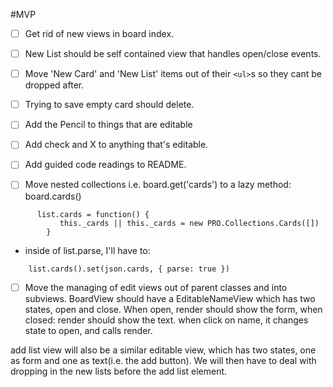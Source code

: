 #MVP
- [ ] Get rid of new views in board index.
- [ ] New List should be self contained view that handles open/close events.
- [ ] Move 'New Card' and 'New List' items out of their `<ul>`s so they cant be
      dropped after.
- [ ] Trying to save empty card should delete.
- [ ] Add the Pencil to things that are editable
      <i class="fa fa-pencil"></i>
- [ ] Add check and X to anything that's editable.
      <i class="fa fa-check"></i>
      <i class="fa fa-times"></i>

- [ ] Add guided code readings to README.

- [ ] Move nested collections i.e. board.get('cards') to a lazy method: board.cards()
```
      list.cards = function() {
           this._cards || this._cards = new PRO.Collections.Cards([])
        }
```
   - inside of list.parse, I'll have to:
```
    list.cards().set(json.cards, { parse: true })
```

- [ ] Move the managing of edit views out of parent classes and into subviews.
BoardView should have a EditableNameView which has two states, open and close.
When open, render should show the form, when closed: render should show the text.
when click on name, it changes state to open, and calls render.

add list view will also be a similar editable view, which has two states, one as form and one as text(i.e. the add button). We will then have to deal with dropping in the new lists before the add list element.
